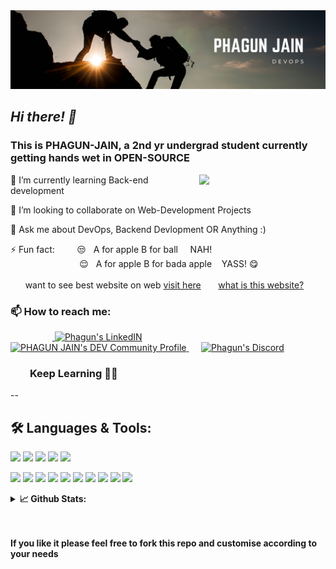<img src="https://github.com/PHAGUN-JAIN/PHAGUN-JAIN/blob/main/Simple%20Technology%20LinkedIn%20Banner.png">

## *Hi there! 👋*

### This is PHAGUN-JAIN, a 2nd yr undergrad student currently getting hands wet in OPEN-SOURCE
<img align="right" width=40% src="https://media.giphy.com/media/143vPc6b08locw/giphy.gif">

🌱 I’m currently learning Back-end development <br>

👯 I’m looking to collaborate on Web-Development Projects<br>

💬 Ask me about DevOps, Backend Devlopment OR Anything :)<br>
  
⚡ Fun fact:
 &nbsp;  &nbsp;  &nbsp; &nbsp;  :unamused:  &nbsp;    A for apple B for ball     &nbsp; &nbsp; NAH! <br/>
 &nbsp;  &nbsp;  &nbsp; &nbsp;  &nbsp; &nbsp; &nbsp; &nbsp;&nbsp; &nbsp; &nbsp; &nbsp; &nbsp; &nbsp;&nbsp;  :relieved:  &nbsp;    A for apple B for bada apple &nbsp;&nbsp;  YASS! :yum:
   <br>
   <br>
  &nbsp; &nbsp; &nbsp;  want to see best website on web [visit here](https://best-website-on-web.happylittletoad.repl.co/)
  &nbsp; &nbsp; &nbsp;  [what is this website?](https://www.google.com/search?client=firefox-b-d&q=what+is+rickrolling)
###  **📫 How to reach me:** 

 &nbsp; &nbsp; &nbsp; &nbsp; &nbsp; &nbsp; &nbsp; &nbsp; &nbsp;<a href="https://in.linkedin.com/in/phagun-jain-88b532190" >
    <img alt="Phagun's LinkedIN" src="https://raw.githubusercontent.com/peterthehan/peterthehan/master/assets/linkedin.svg" style="max-width:100%;" width="22px"></a>
 &nbsp; &nbsp; &nbsp;<a href="https://dev.to/phagunjain">
  <img src="https://d2fltix0v2e0sb.cloudfront.net/dev-badge.svg" alt="PHAGUN JAIN's DEV Community Profile" height="30" width="30" >
</a>
 &nbsp; &nbsp; &nbsp;<a href="#"><img alt="Phagun's Discord" src="https://raw.githubusercontent.com/peterthehan/peterthehan/master/assets/discord.svg" style="max-width:100%;" width="22px" ></a><br>   

### &nbsp; &nbsp; &nbsp; &nbsp; **Keep Learning** 👨‍🎓️️
--


## 🛠️ **Languages & Tools:**

![](https://img.shields.io/badge/OS-Linux-informational?style=flat&amp&logo=linux&logoColor=white&color=FFD700)
![](https://img.shields.io/badge/OS-Windows-informational?style=flat&amp&logo=windows&logoColor=white&color=FFD700)
![](https://img.shields.io/badge/Shell-Bash-informational?style=flat&amp&logo=gnu-bash&logoColor=white&color=FFD700)
![](https://img.shields.io/badge/Shell-CommandPrompt-informational?style=flat&amp&logo=windows-terminal&logoColor=white&color=FFD700)
![](https://img.shields.io/badge/Shell-powershell-informational?style=flat&amp&logo=powershell&logoColor=white&color=FFD700)


![](https://img.shields.io/badge/Code-SASS-informational?style=flat&amp&logo=sass&logoColor=white&color=FFD700)
![](https://img.shields.io/badge/Code-JavaScript-informational?style=flat&amp&logo=javascript&logoColor=white&color=FFD700)
![](https://img.shields.io/badge/Code-C++-informational?style=flat&amp&logo=C%2B%2B&amp&logoColor=white&color=FFD700)
![](https://img.shields.io/badge/Code-Java-informational?style=flat&amp&logo=java&logoColor=white&color=FFD700)
![](https://img.shields.io/badge/Tools-GIT-informational?style=flat&amp&logo=git&logoColor=white&color=FFD700)
![](https://img.shields.io/badge/Tools-Jenkins-informational?style=flat&amp&logo=jenkins&logoColor=white&color=FFD700)
![](https://img.shields.io/badge/Tools-Maven-informational?style=flat&amp&logo=apache-maven&logoColor=white&color=FFD700)
![](https://img.shields.io/badge/Tools-Selenium-informational?style=flat&amp&logo=selenium&logoColor=white&color=FFD700)
![](https://img.shields.io/badge/Tools-Photoshop-05122A?style=flat&amp&logo=adobe-photoshop&logoColor=white&color=FFD700)
![](https://img.shields.io/badge/Tools-Figma-informational?style=flat&amp&logo=figma&logoColor=white&color=FFD700)




<details>
  <summary> <b>📈 Github Stats:</b></summary>
<p>
    <a href="">
<img src="https://github-readme-stats.vercel.app/api?username=PHAGUN-JAIN&&show_icons=true&title_color=F2AA4CFF&icon_color=FDD20EFF&text_color=ADEFD1FF&bg_color=151515">
    </a>
  
<img  src="https://github-readme-stats.vercel.app/api/top-langs/?username=PHAGUN-JAIN&theme=dracula&&show_icons=true&title_color=F2AA4CFF&icon_color=FDD20EFF&text_color=ADEFD1FF&bg_color=151515">
</p>
</details>

<br/>
<br/>

<b>If you like it please feel free to fork this repo and customise according to your needs </b>
